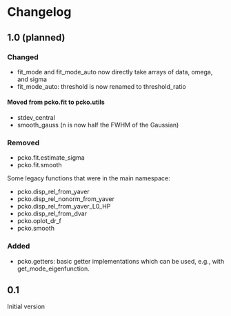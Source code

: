 # Changelog

## 1.0 (planned)

### Changed

- fit_mode and fit_mode_auto now directly take arrays of data, omega, and sigma
- fit_mode_auto: threshold is now renamed to threshold_ratio

#### Moved from pcko.fit to pcko.utils
- stdev_central
- smooth_gauss (n is now half the FWHM of the Gaussian)

### Removed

- pcko.fit.estimate_sigma
- pcko.fit.smooth

Some legacy functions that were in the main namespace:

- pcko.disp_rel_from_yaver
- pcko.disp_rel_nonorm_from_yaver
- pcko.disp_rel_from_yaver_L0_HP
- pcko.disp_rel_from_dvar
- pcko.oplot_dr_f
- pcko.smooth

### Added
- pcko.getters: basic getter implementations which can be used, e.g., with get_mode_eigenfunction.

## 0.1

Initial version
